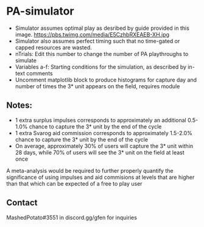 # PA-simulator

* Simulator assumes optimal play as desribed by guide provided in this image. https://pbs.twimg.com/media/E5CzhbRXEAEB-XH.jpg
* Simulator also assumes perfect timing such that no time-gated or capped resources are wasted.
* nTrials: Edit this number to change the number of PA playthroughs to simulate
* Variables a-f: Starting conditions for the simulation, as described by in-text comments
* Uncomment matplotlib block to produce histograms for capture day and number of times the 3* unit appears on the field, requires module


## Notes:

* 1 extra surplus impulses corresponds to approximately an additional 0.5-1.0% chance to capture the 3* unit by the end of the cycle
* 1 extra Svarog aid commission corresponds to approximately 1.5-2.0% chance to capture the 3* unit by the end of the cycle
* On average, approximately 30% of users will capture the 3* unit within 28 days, while 70% of users will see the 3* unit on the field at least once

A meta-analysis would be required to further properly quantify the significance of using impulses and aid commisions at levels that are higher than that which can be expected of a free to play user


## Contact 
MashedPotato#3551 in discord.gg/gfen for inquiries
